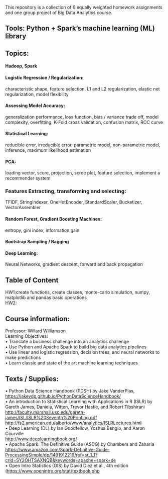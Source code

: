 This repository is a collection of 6 equally weighted homework assignments and one group project of Big Data Analytics course.

## Tools: Python + Spark’s machine learning (ML) library

##  Topics:<br /> 
#### Hadoop, Spark
#### Logistic Regression / Regularization: 
characteristic shape, feature selection, L1 and L2 regularization, elastic net regularization, model flexibility<br /> 
#### Assessing Model Accuracy:
generalization performance, loss function, bias / variance trade off, model complexity, overfitting, K-Fold cross validation, confusion matrix, ROC curve 
#### Statistical Learning:
reducible error, irreducible error, parametric model, non-parametric model, inference, maximum likelihood estimation
#### PCA: 
loading vector, score, projection, scree plot, feature selection, implement a recommender system<br /> 
### Features Extracting, transforming and selecting:
TFIDF, StringIndexer, OneHotEncoder, StandardScaler, Bucketizer, VectorAssembler
#### Random Forest, Gradient Boosting Machines:
entropy, gini index, information gain 
#### Bootstrap Sampling / Bagging
#### Deep Learning: 
Neural Networks, gradient descent, forward and back propagation<br /> 

## Table of Content
HW1:create functions, create classes, monte-carlo simulation, numpy, matplotlib and pandas basic operations<br /> 
HW2:



## Course information:

Professor: Willard Williamson<br /> 
Learning Objectives:<br />
• Translate a business challenge into an analytics challenge<br />
• Use Python and Apache Spark to build big data analytics pipelines<br />
• Use linear and logistic regression, decision trees, and neural networks to make predictions<br />
• Learn classic and state of the art machine learning techniques<br />

## Texts / Supplies:<br />
• Python Data Science Handbook (PDSH) by Jake VanderPlas,<br />
    https://jakevdp.github.io/PythonDataScienceHandbook/<br />
• An introduction to Statistical Learning with Applications in R (ISLR) by Gareth James,
Daniela, Witten, Trevor Hastie, and Robert Tibshirani <br />
http://faculty.marshall.usc.edu/gareth-james/ISL/ISLR%20Seventh%20Printing.pdf
http://fs2.american.edu/alberto/www/analytics/ISLRLectures.html<br />
• Deep Learning (DL) by Ian Goodfellow, Yoshua Bengio, and Aaron Courville <br />
http://www.deeplearningbook.org/<br />
• Apache Spark: The Definitive Guide (ASDG) by Chambers and Zaharia<br />
https://www.amazon.com/Spark-Definitive-Guide-ProcessingSimple/dp/1491912219/ref=sr_1_1?crid=SY2OHTSAXNQB&keywords=apache+spark+de<br />
• Open Intro Statistics (OIS) by David Diez et al., 4th edition<br />
(https://www.openintro.org/stat/textbook.php
